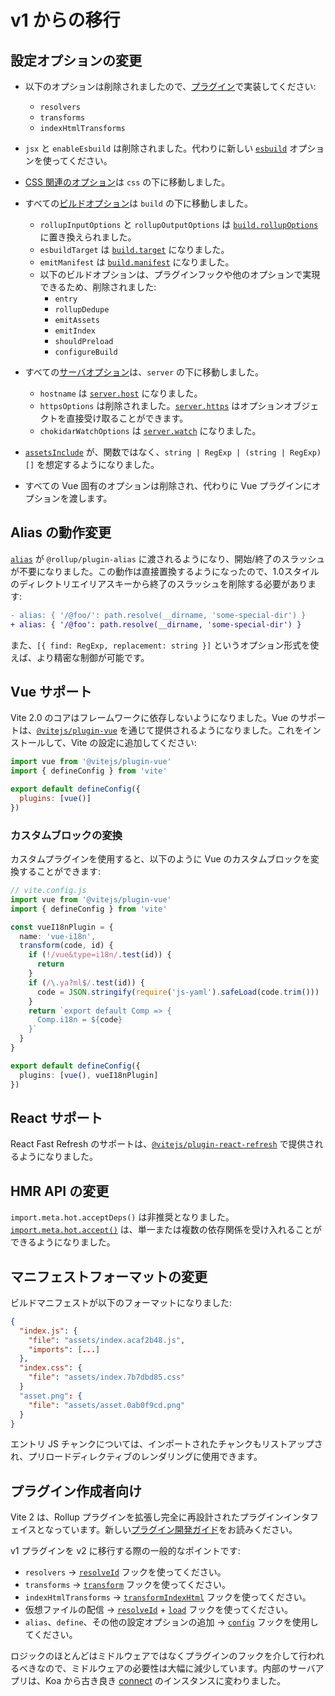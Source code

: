 # v1 からの移行

## 設定オプションの変更

- 以下のオプションは削除されましたので、[プラグイン](./api-plugin)で実装してください:

  - `resolvers`
  - `transforms`
  - `indexHtmlTransforms`

- `jsx` と `enableEsbuild` は削除されました。代わりに新しい [`esbuild`](/config/#esbuild) オプションを使ってください。

- [CSS 関連のオプション](/config/#css-modules)は `css` の下に移動しました。

- すべての[ビルドオプション](/config/#ビルドオプション)は `build` の下に移動しました。

  - `rollupInputOptions` と `rollupOutputOptions` は [`build.rollupOptions`](/config/#build-rollupoptions) に置き換えられました。
  - `esbuildTarget` は [`build.target`](/config/#build-target) になりました。
  - `emitManifest` は [`build.manifest`](/config/#build-manifest) になりました。
  - 以下のビルドオプションは、プラグインフックや他のオプションで実現できるため、削除されました:
    - `entry`
    - `rollupDedupe`
    - `emitAssets`
    - `emitIndex`
    - `shouldPreload`
    - `configureBuild`

- すべての[サーバオプション](/config/#サーバオプション)は、`server` の下に移動しました。


  - `hostname` は [`server.host`](/config/#server-host) になりました。
  - `httpsOptions` は削除されました。[`server.https`](/config/#server-https) はオプションオブジェクトを直接受け取ることができます。
  - `chokidarWatchOptions` は [`server.watch`](/config/#server-watch) になりました。

- [`assetsInclude`](/config/#assetsInclude) が、関数ではなく、`string | RegExp | (string | RegExp)[]` を想定するようになりました。

- すべての Vue 固有のオプションは削除され、代わりに Vue プラグインにオプションを渡します。

## Alias の動作変更

[`alias`](/config/#alias) が `@rollup/plugin-alias` に渡されるようになり、開始/終了のスラッシュが不要になりました。この動作は直接置換するようになったので、1.0スタイルのディレクトリエイリアスキーから終了のスラッシュを削除する必要があります:

```diff
- alias: { '/@foo/': path.resolve(__dirname, 'some-special-dir') }
+ alias: { '/@foo': path.resolve(__dirname, 'some-special-dir') }
```

また、`[{ find: RegExp, replacement: string }]` というオプション形式を使えば、より精密な制御が可能です。

## Vue サポート

Vite 2.0 のコアはフレームワークに依存しないようになりました。Vue のサポートは、[`@vitejs/plugin-vue`](https://github.com/vitejs/vite/tree/main/packages/plugin-vue) を通じて提供されるようになりました。これをインストールして、Vite の設定に追加してください:

```js
import vue from '@vitejs/plugin-vue'
import { defineConfig } from 'vite'

export default defineConfig({
  plugins: [vue()]
})
```

### カスタムブロックの変換

カスタムプラグインを使用すると、以下のように Vue のカスタムブロックを変換することができます:

```ts
// vite.config.js
import vue from '@vitejs/plugin-vue'
import { defineConfig } from 'vite'

const vueI18nPlugin = {
  name: 'vue-i18n',
  transform(code, id) {
    if (!/vue&type=i18n/.test(id)) {
      return
    }
    if (/\.ya?ml$/.test(id)) {
      code = JSON.stringify(require('js-yaml').safeLoad(code.trim()))
    }
    return `export default Comp => {
      Comp.i18n = ${code}
    }`
  }
}

export default defineConfig({
  plugins: [vue(), vueI18nPlugin]
})
```

## React サポート

React Fast Refresh のサポートは、[`@vitejs/plugin-react-refresh`](https://github.com/vitejs/vite/tree/main/packages/plugin-react-refresh) で提供されるようになりました。

## HMR API の変更

`import.meta.hot.acceptDeps()` は非推奨となりました。[`import.meta.hot.accept()`](./api-hmr#hot-accept-deps-cb) は、単一または複数の依存関係を受け入れることができるようになりました。

## マニフェストフォーマットの変更

ビルドマニフェストが以下のフォーマットになりました:

```json
{
  "index.js": {
    "file": "assets/index.acaf2b48.js",
    "imports": [...]
  },
  "index.css": {
    "file": "assets/index.7b7dbd85.css"
  }
  "asset.png": {
    "file": "assets/asset.0ab0f9cd.png"
  }
}
```

エントリ JS チャンクについては、インポートされたチャンクもリストアップされ、プリロードディレクティブのレンダリングに使用できます。

## プラグイン作成者向け

Vite 2 は、Rollup プラグインを拡張し完全に再設計されたプラグインインタフェイスとなっています。新しい[プラグイン開発ガイド](./api-plugin)をお読みください。

v1 プラグインを v2 に移行する際の一般的なポイントです:

- `resolvers` -> [`resolveId`](https://rollupjs.org/guide/en/#resolveid) フックを使ってください。
- `transforms` -> [`transform`](https://rollupjs.org/guide/en/#transform) フックを使ってください。
- `indexHtmlTransforms` -> [`transformIndexHtml`](./api-plugin#transformindexhtml) フックを使ってください。
- 仮想ファイルの配信 -> [`resolveId`](https://rollupjs.org/guide/en/#resolveid) + [`load`](https://rollupjs.org/guide/en/#load) フックを使ってください。
- `alias`、`define`、その他の設定オプションの追加 -> [`config`](./api-plugin#config) フックを使用してください。

ロジックのほとんどはミドルウェアではなくプラグインのフックを介して行われるべきなので、ミドルウェアの必要性は大幅に減少しています。内部のサーバアプリは、Koa から古き良き [connect](https://github.com/senchalabs/connect) のインスタンスに変わりました。
